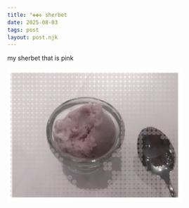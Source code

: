 ```yaml
---
title: °✥✤✣ sherbet
date: 2025-08-03
tags: post
layout: post.njk
---
```


my sherbet that is pink

<img src="/assets/images/IMG_2410.png" alt="hi its me" style="width: 400px;">
